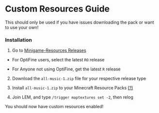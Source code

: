 # Custom Resources Guide

This should only be used if you have issues downloading the pack or want to use your own!

### Installation

1. Go to [Minigame-Resources Releases](https://github.com/Legacy-Edition-Minigames/Minigame-Resources/releases)

* For OptiFine users, select the latest `RO` release

* For Anyone not using OptiFine, get the latest `R` release

2. Download the `all-music-1.zip` file for your respective release type

3. Install `all-music-1.zip` to your Minecraft Resource Packs [(?)](https://www.planetminecraft.com/blog/how-to-install-a-resource-pack/)

4. Join LEM, and type `/trigger maptextures set -2`, then relog

You should now have custom resources enabled!
